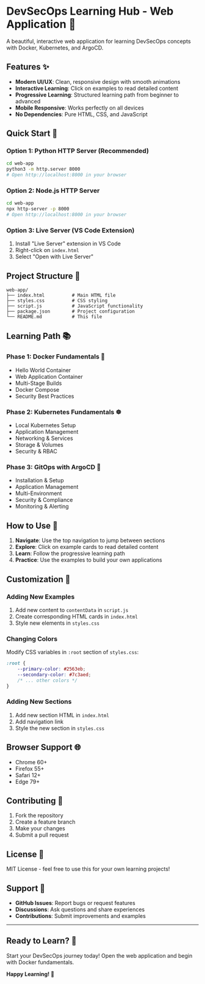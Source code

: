 # DevSecOps Learning Hub - Web Application 🚀

A beautiful, interactive web application for learning DevSecOps concepts with Docker, Kubernetes, and ArgoCD.

## Features ✨

- **Modern UI/UX**: Clean, responsive design with smooth animations
- **Interactive Learning**: Click on examples to read detailed content
- **Progressive Learning**: Structured learning path from beginner to advanced
- **Mobile Responsive**: Works perfectly on all devices
- **No Dependencies**: Pure HTML, CSS, and JavaScript

## Quick Start 🚀

### Option 1: Python HTTP Server (Recommended)
```bash
cd web-app
python3 -m http.server 8000
# Open http://localhost:8000 in your browser
```

### Option 2: Node.js HTTP Server
```bash
cd web-app
npx http-server -p 8000
# Open http://localhost:8000 in your browser
```

### Option 3: Live Server (VS Code Extension)
1. Install "Live Server" extension in VS Code
2. Right-click on `index.html`
3. Select "Open with Live Server"

## Project Structure 📁

```
web-app/
├── index.html          # Main HTML file
├── styles.css          # CSS styling
├── script.js           # JavaScript functionality
├── package.json        # Project configuration
└── README.md           # This file
```

## Learning Path 📚

### Phase 1: Docker Fundamentals 🐳
- Hello World Container
- Web Application Container
- Multi-Stage Builds
- Docker Compose
- Security Best Practices

### Phase 2: Kubernetes Fundamentals ☸️
- Local Kubernetes Setup
- Application Management
- Networking & Services
- Storage & Volumes
- Security & RBAC

### Phase 3: GitOps with ArgoCD 🔄
- Installation & Setup
- Application Management
- Multi-Environment
- Security & Compliance
- Monitoring & Alerting

## How to Use 🎯

1. **Navigate**: Use the top navigation to jump between sections
2. **Explore**: Click on example cards to read detailed content
3. **Learn**: Follow the progressive learning path
4. **Practice**: Use the examples to build your own applications

## Customization 🎨

### Adding New Examples
1. Add new content to `contentData` in `script.js`
2. Create corresponding HTML cards in `index.html`
3. Style new elements in `styles.css`

### Changing Colors
Modify CSS variables in `:root` section of `styles.css`:
```css
:root {
    --primary-color: #2563eb;
    --secondary-color: #7c3aed;
    /* ... other colors */
}
```

### Adding New Sections
1. Add new section HTML in `index.html`
2. Add navigation link
3. Style the new section in `styles.css`

## Browser Support 🌐

- Chrome 60+
- Firefox 55+
- Safari 12+
- Edge 79+

## Contributing 🤝

1. Fork the repository
2. Create a feature branch
3. Make your changes
4. Submit a pull request

## License 📄

MIT License - feel free to use this for your own learning projects!

## Support 💬

- **GitHub Issues**: Report bugs or request features
- **Discussions**: Ask questions and share experiences
- **Contributions**: Submit improvements and examples

---

## Ready to Learn? 🎯

Start your DevSecOps journey today! Open the web application and begin with Docker fundamentals.

**Happy Learning! 🚀** 